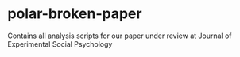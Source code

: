 # polar-broken-paper
Contains all analysis scripts for our paper under review at Journal of Experimental Social Psychology
